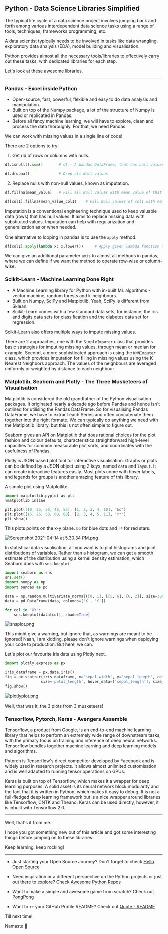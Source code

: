 ## Python - Data Science Libraries Simplified

The typical life cycle of a data science project involves jumping back and forth among various interdependent data science tasks using a range of tools, techniques, frameworks programming, etc.

A data scientist typically needs to be involved in tasks like data wrangling, exploratory data analysis (EDA), model building and visualisation.

Python provides almost all the necessary tools/libraries to effectively carry out these tasks, with dedicated libraries for each step.

Let's look at these awesome libraries.

---

### Pandas - Excel inside Python

- Open-source, fast, powerful, flexible and easy to do data analysis and manipulation.
- Built on top of the Numpy package, a lot of the structure of Numpy is used or replicated in Pandas.
- Before all fancy machine learning, we will have to explore, clean and process the data thoroughly. For that, we need Pandas.

We can work with missing values in a single line of code!

There are 2 options to try:

1. Get rid of rows or columns with nulls.

```python
df.isnull().sum()       # df - A pandas DataFrame, that has null values. Find total null values.
```

```python
df.dropna()             # Drop all Null values
```

2. Replace nulls with non-null values, known as imputation.

```python
df.fillna(mean_value)   # Fill all Null values with mean value of that column. mean_value is a variable that stores the mean value. All Null values will be filled.

df[col1].fillna(mean_value_col1)    # Fill Null values of col1 with mean value of col1.
```

Imputation is a conventional engineering technique used to keep valuable data (rows) that has null values. It aims to replace missing data with substituted values. Imputation can help with regularization and generalization as or when needed.

One alternative to looping in pandas is to use the `apply` method.

```python
df[col1].apply(lambda x: x.lower())     # Apply given lambda function to all values in column col1.
```

We can give an additional parameter `axis` to almost all methods in pandas, where we can define if we want the method to operate row-wise or column-wise.

### Scikit-Learn - Machine Learning Done Right

- A Machine Learning library for Python with in-built ML algorithms - vector machine, random forests and k-neighbours.
- Built on Numpy, SciPy and Matplotlib. Yeah, SciPy is different from Sklean.
- Scikit-Learn comes with a few standard data sets, for instance, the iris and digits data sets for classification and the diabetes data set for regression.

Scikit-Learn also offers multiple ways to impute missing values.

There are 2 approaches, one with the `SimpleImputer` class that provides basic strategies for imputing missing values, through mean or median for example. Second, a more sophisticated approach is using the `KNNImputer` class, which provides imputation for filling in missing values using the K-Nearest Neighbors approach. The values of the neighbours are averaged uniformly or weighted by distance to each neighbour.

### Matplotlib, Seaborn and Plotly - The Three Musketeers of Visualisation

Matplotlib is considered the old grandfather of the Python visualisation packages. It originated nearly a decade ago before Pandas and hence isn't outlined for utilising the Pandas DataFrame. So for visualising Pandas DataFrame, we have to extract each Series and often concatenate them together into the right formate. We can typically do anything we need with the Matlplotlib library, but this is not often simple to figure out.

Seaborn gives an API on Matplotlib that does rational choices for the plot fashion and colour defaults, characteristics straightforward high-level capacities for common measurable plot sorts, and coordinates with the usefulness of Pandas.

Plotly is JSON based plot tool for interactive visualisation. Graphs or plots can be defined by a JSON object using 2 keys, named `data` and `layout`. It can create interactive features easily. Most plots come with hover labels, and legends for groups is another amazing feature of this library.

A simple plot using Matplotlib:

```python
import matplotlib.pyplot as plt
%matplotlib inline

plt.plot([10, 25, 30, 40, 55], [1, 2, 3, 4, 10], 'bo')
plt.plot([15, 25, 50, 60, 80], [2, 3, 4, 5, 11], 'r*')
plt.show()
```

This plots points on the x-y plane. `bo` for blue dots and `r*` for red stars.

![Screenshot 2021-04-14 at 5.30.34 PM.png](https://cdn.hashnode.com/res/hashnode/image/upload/v1618401694801/G8sMlc6wd.png)

In statistical data visualisation, all you want is to plot histograms and joint distributions of variables. Rather than a histogram, we can get a smooth estimate of the distribution using a kernel density estimation, which Seaborn does with `sns.kdeplot`

```python
import seaborn as sns
sns.set()
import numpy as np
import pandas as pd

data = np.random.multivariate_normal([0, 1], [[5, 6], [6, 2]], size=30000)
data = pd.DataFrame(data, columns=['X', 'Y'])

for col in 'XY':
    sns.kdeplot(data[col], shade=True)
```

![snsplot.png](https://cdn.hashnode.com/res/hashnode/image/upload/v1618401275049/5bPXK_fdN.png)

This might give a warning, but ignore that, as warnings are meant to be ignored! Naah, I am kidding, please don't ignore warnings when deploying your code to production. But here, we can.

Let's plot our favourite Iris data using Plotly next.

```python
import plotly.express as px

iris_dataframe = px.data.iris()
fig = px.scatter(iris_dataframe, x='sepal_width', y='sepal_length', color='species',
                size='petal_length', hover_data=['sepal_length'], size_max=35)
fig.show()
```

![plotlyplot.png](https://cdn.hashnode.com/res/hashnode/image/upload/v1618401290723/DcayYMGq2.png)

Well, that was it, the 3 plots from 3 musketeers!

### Tensorflow, Pytorch, Keras - Avengers Assemble

Tensorflow, a product from Google, is an end-to-end machine learning library that helps to perform an extremely wide range of downstream tasks, with the primary focus on training and inference of deep neural networks. Tensorflow bundles together machine learning and deep learning models and algorithms.

Pytorch is Tensorflow's direct competitor developed by Facebook and is widely used in research projects. It allows almost unlimited customisation and is well adapted to running tensor operations on GPUs.

Keras is built on top of Tensorflow, which makes it a wrapper for deep learning purposes. A solid asset is its neural network block modularity and the fact that it is written in Python, which makes it easy to debug. It is not a full-fledged deep learning framework but is a nice wrapper around libraries like Tensorflow, CNTK and Theano. Keras can be used directly, however, it is inbuilt with Tensorflow 2.0.

---

Well, that's it from me.

I hope you got something new out of this article and got some interesting things before jumping on to these libraries.

Keep learning, keep rocking!

---

- Just starting your Open Source Journey? Don't forget to check [Hello Open Source](https://github.com/siddharth2016/hello-open-source)

- Need inspiration or a different perspective on the Python projects or just out there to explore? Check [Awesome Python Repos](https://github.com/siddharth2016/awesome-python-repos)

- Want to make a simple and awesome game from scratch? Check out [PongPong](https://github.com/siddharth2016/PongPong)

- Want to `++` your GitHub Profile README? Check out [Quote - README](https://github.com/marketplace/actions/quote-readme)

Till next time!

Namaste 🙏